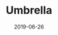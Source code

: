 ---
title: Umbrella
date: '2019-06-26'
thumb_image: images/mar-4yo/4-mar-umbrella.jpg
thumb_image_alt: Umbrella
image: images/mar-4yo/4-mar-umbrella.jpg
image_alt: Umbrella
template: project
---	